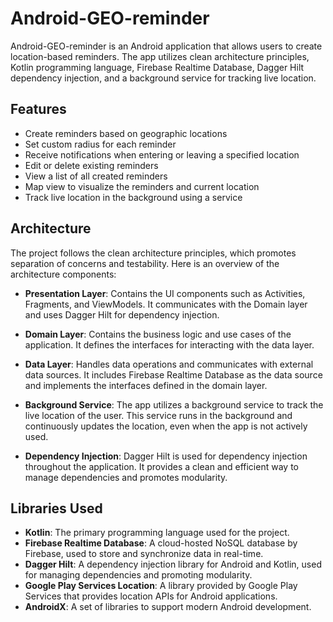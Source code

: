 
# Android-GEO-reminder

Android-GEO-reminder is an Android application that allows users to create location-based reminders. The app utilizes clean architecture principles, Kotlin programming language, Firebase Realtime Database, Dagger Hilt dependency injection, and a background service for tracking live location.


## Features
- Create reminders based on geographic locations
- Set custom radius for each reminder
- Receive notifications when entering or leaving a specified location
- Edit or delete existing reminders
- View a list of all created reminders
- Map view to visualize the reminders and current location
- Track live location in the background using a service

## Architecture
The project follows the clean architecture principles, which promotes separation of concerns and testability. Here is an overview of the architecture components:

- **Presentation Layer**: Contains the UI components such as Activities, Fragments, and ViewModels. It communicates with the Domain layer and uses Dagger Hilt for dependency injection.

- **Domain Layer**: Contains the business logic and use cases of the application. It defines the interfaces for interacting with the data layer.

- **Data Layer**: Handles data operations and communicates with external data sources. It includes Firebase Realtime Database as the data source and implements the interfaces defined in the domain layer.

- **Background Service**: The app utilizes a background service to track the live location of the user. This service runs in the background and continuously updates the location, even when the app is not actively used.

- **Dependency Injection**: Dagger Hilt is used for dependency injection throughout the application. It provides a clean and efficient way to manage dependencies and promotes modularity.

## Libraries Used

- **Kotlin**: The primary programming language used for the project.
- **Firebase Realtime Database**: A cloud-hosted NoSQL database by Firebase, used to store and synchronize data in real-time.
- **Dagger Hilt**: A dependency injection library for Android and Kotlin, used for managing dependencies and promoting modularity.
- **Google Play Services Location**: A library provided by Google Play Services that provides location APIs for Android applications.
- **AndroidX**: A set of libraries to support modern Android development.
